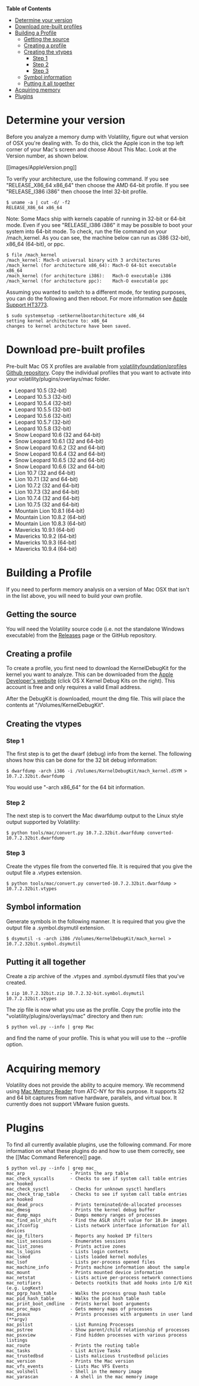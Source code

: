 **Table of Contents**  

- [Determine your version](Mac#determine-your-version)
- [Download pre-built profiles](Mac#download-pre-built-profiles)
- [Building a Profile](Mac#building-a-profile)
	- [Getting the source](Mac#getting-the-source)
	- [Creating a profile](Mac#creating-a-profile)
	- [Creating the vtypes](Mac#creating-the-vtypes)
		- [Step 1](Mac#step-1)
		- [Step 2](Mac#step-2)
		- [Step 3](Mac#step-3)
	- [Symbol information](Mac#symbol-information)
	- [Putting it all together](Mac#putting-it-all-together)
- [Acquiring memory](Mac#acquiring-memory)
- [Plugins](Mac#plugins)

# Determine your version 

Before you analyze a memory dump with Volatility, figure out what version of OSX you're dealing with. To do this, click the Apple icon in the top left corner of your Mac's screen and choose About This Mac. Look at the Version number, as shown below. 

[[images/AppleVersion.png]]

To verify your architecture, use the following command. If you see "RELEASE_X86_64 x86_64" then choose the AMD 64-bit profile. If you see "RELEASE_I386 i386" then choose the Intel 32-bit profile. 

    $ uname -a | cut -d/ -f2
    RELEASE_X86_64 x86_64

Note: Some Macs ship with kernels capable of running in 32-bit or 64-bit mode. Even if you see "RELEASE_I386 i386" it may be possible to boot your system into 64-bit mode. To check, run the file command on your /mach_kernel. As you can see, the machine below can run as i386 (32-bit), x86_64 (64-bit), or ppc. 

    $ file /mach_kernel 
    /mach_kernel: Mach-O universal binary with 3 architectures
    /mach_kernel (for architecture x86_64): Mach-O 64-bit executable x86_64
    /mach_kernel (for architecture i386):   Mach-O executable i386
    /mach_kernel (for architecture ppc):    Mach-O executable ppc

Assuming you wanted to switch to a different mode, for testing purposes, you can do the following and then reboot. For more information see [Apple Support HT3773](https://support.apple.com/kb/HT3773). 

    $ sudo systemsetup -setkernelbootarchitecture x86_64
    setting kernel architecture to: x86_64
    changes to kernel architecture have been saved.

# Download pre-built profiles 

Pre-built Mac OS X profiles are available from [volatilityfoundation/profiles Github repository](https://github.com/volatilityfoundation/profiles). Copy the individual profiles that you want to activate into your volatility/plugins/overlays/mac folder.  

  * Leopard 10.5 (32-bit)
  * Leopard 10.5.3 (32-bit)
  * Leopard 10.5.4 (32-bit)
  * Leopard 10.5.5 (32-bit)
  * Leopard 10.5.6 (32-bit)
  * Leopard 10.5.7 (32-bit)
  * Leopard 10.5.8 (32-bit)
  * Snow Leopard 10.6 (32 and 64-bit)
  * Snow Leopard 10.6.1 (32 and 64-bit)
  * Snow Leopard 10.6.2 (32 and 64-bit)
  * Snow Leopard 10.6.4 (32 and 64-bit)
  * Snow Leopard 10.6.5 (32 and 64-bit)
  * Snow Leopard 10.6.6 (32 and 64-bit)
  * Lion 10.7 (32 and 64-bit)
  * Lion 10.7.1 (32 and 64-bit)
  * Lion 10.7.2 (32 and 64-bit)
  * Lion 10.7.3 (32 and 64-bit)
  * Lion 10.7.4 (32 and 64-bit)
  * Lion 10.7.5 (32 and 64-bit)
  * Mountain Lion 10.8.1 (64-bit)
  * Mountain Lion 10.8.2 (64-bit)
  * Mountain Lion 10.8.3 (64-bit) 
  * Mavericks 10.9.1 (64-bit)
  * Mavericks 10.9.2 (64-bit)
  * Mavericks 10.9.3 (64-bit)
  * Mavericks 10.9.4 (64-bit)

# Building a Profile  

If you need to perform memory analysis on a version of Mac OSX that isn't in the list above, you will need to build your own profile. 

## Getting the source 

You will need the Volatility source code (i.e. not the standalone Windows executable) from the [Releases](http://www.volatilityfoundation.org/#!releases/component_71401) page or the GitHub repository. 

## Creating a profile 

To create a profile, you first need to download the KernelDebugKit for the kernel you want to analyze. This can be downloaded from the [Apple Developer's website](http://developer.apple.com/hardwaredrivers) (click OS X Kernel Debug Kits on the right). This account is free and only requires a valid Email address. 

After the DebugKit is downloaded, mount the dmg file. This will place the contents at "/Volumes/KernelDebugKit". 

## Creating the vtypes 

### Step 1 

The first step is to get the dwarf (debug) info from the kernel. The following shows how this can be done for the 32 bit debug information:

    $ dwarfdump -arch i386 -i /Volumes/KernelDebugKit/mach_kernel.dSYM > 10.7.2.32bit.dwarfdump

You would use "-arch x86_64" for the 64 bit information.

### Step 2 

The next step is to convert the Mac dwarfdump output to the Linux style output supported by Volatility:

    $ python tools/mac/convert.py 10.7.2.32bit.dwarfdump converted-10.7.2.32bit.dwarfdump

### Step 3 

Create the vtypes file from the converted file. It is required that you give the output file a .vtypes extension. 

    $ python tools/mac/convert.py converted-10.7.2.32bit.dwarfdump > 10.7.2.32bit.vtypes

## Symbol information 

Generate symbols in the following manner. It is required that you give the output file a .symbol.dsymutil extension.

    $ dsymutil -s -arch i386 /Volumes/KernelDebugKit/mach_kernel > 10.7.2.32bit.symbol.dsymutil 

## Putting it all together 

Create a zip archive of the .vtypes and .symbol.dysmutil files that you've created. 

    $ zip 10.7.2.32bit.zip 10.7.2.32-bit.symbol.dsymutil 10.7.2.32bit.vtypes 

The zip file is now what you use as the profile. Copy the profile into the "volatility/plugins/overlays/mac" directory and then run:

    $ python vol.py --info | grep Mac

and find the name of your profile. This is what you will use to the --profile option.

# Acquiring memory 

Volatility does not provide the ability to acquire memory. We recommend using [Mac Memory Reader](http://www.cybermarshal.com/index.php/cyber-marshal-utilities/mac-memory-reader) from ATC-NY for this purpose. It supports 32 and 64 bit captures from native hardware, parallels, and virtual box. It currently does not support VMware fusion guests.

# Plugins 

To find all currently available plugins, use the following command. For more information on what these plugins do and how to use them correctly, see the [[Mac Command Reference]] page. 

	$ python vol.py --info | grep mac_
	mac_arp                 - Prints the arp table
	mac_check_syscalls      - Checks to see if system call table entries are hooked
	mac_check_sysctl        - Checks for unknown sysctl handlers
	mac_check_trap_table    - Checks to see if system call table entries are hooked
	mac_dead_procs          - Prints terminated/de-allocated processes
	mac_dmesg               - Prints the kernel debug buffer
	mac_dump_maps           - Dumps memory ranges of processes
	mac_find_aslr_shift     - Find the ASLR shift value for 10.8+ images
	mac_ifconfig            - Lists network interface information for all devices
	mac_ip_filters          - Reports any hooked IP filters
	mac_list_sessions       - Enumerates sessions
	mac_list_zones          - Prints active zones
	mac_ls_logins           - Lists login contexts
	mac_lsmod               - Lists loaded kernel modules
	mac_lsof                - Lists per-process opened files
	mac_machine_info        - Prints machine information about the sample
	mac_mount               - Prints mounted device information
	mac_netstat             - Lists active per-process network connections
	mac_notifiers           - Detects rootkits that add hooks into I/O Kit (e.g. LogKext)
	mac_pgrp_hash_table     - Walks the process group hash table
	mac_pid_hash_table      - Walks the pid hash table
	mac_print_boot_cmdline  - Prints kernel boot arguments
	mac_proc_maps           - Gets memory maps of processes
	mac_psaux               - Prints processes with arguments in user land (**argv)
	mac_pslist              - List Running Processes
	mac_pstree              - Show parent/child relationship of processes
	mac_psxview             - Find hidden processes with various process listings
	mac_route               - Prints the routing table
	mac_tasks               - List Active Tasks
	mac_trustedbsd          - Lists malicious trustedbsd policies
	mac_version             - Prints the Mac version
	mac_vfs_events          - Lists Mac VFS Events
	mac_volshell            - Shell in the memory image
	mac_yarascan            - A shell in the mac memory image
